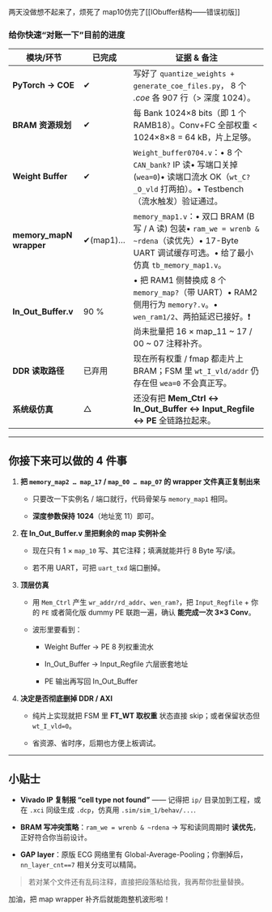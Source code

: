 两天没做想不起来了，烦死了
map10仿完了[[IObuffer结构——错误初版]]
### 给你快速“对账一下”目前的进度

| 模块/环节                   | 已完成      | 证据 & 备注                                                                                                                        |
| ----------------------- | -------- | ------------------------------------------------------------------------------------------------------------------------------ |
| **PyTorch → COE**       | ✔        | 写好了 `quantize_weights + generate_coe_files.py`， 8 个 _.coe_ 各 907 行（> 深度 1024）。                                                 |
| **BRAM 资源规划**           | ✔        | 每 Bank 1024×8 bits（即 1 个 RAMB18）。Conv+FC 全部权重 < 1024×8×8 = 64 kB，片上足够。                                                         |
| **Weight Buffer**       | ✔        | `Weight_buffer0704.v`：• 8 个 `CAN_bank?` IP 读• 写端口关掉 (`wea=0`)• 读端口流水 OK（`wt_C?_O_vld` 打两拍）。• Testbench（流水触发）验证通过。              |
| **memory_mapN wrapper** | ✔(map1)… | `memory_map1.v`：• 双口 BRAM (B 写 / A 读) 包装• `ram_we = wrenb & ~rdena`（读优先）• 17-Byte UART 调试缓存可选。• 给了最小仿真 `tb_memory_map1.v`。     |
| **In_Out_Buffer.v**     | 90 %     | • 把 RAM1 侧替换成 8 个 `memory_map?`（带 UART）• RAM2 侧用行为 `memory?.v`。• `wen_ram1/2`、两拍延迟已接好。❗ 尚未批量把 16 × map_11 ~ 17 / 00 ~ 07 注释补齐。 |
| **DDR 读取路径**            | 已弃用      | 现在所有权重 / fmap 都走片上 BRAM；FSM 里 `wt_I_vld/addr` 仍存在但 `wea=0` 不会真正写。                                                              |
| **系统级仿真**               | △        | 还没有把 **Mem_Ctrl ↔ In_Out_Buffer ↔ Input_Regfile ↔ PE** 全链路拉起来。                                                                 |

---

## 你接下来可以做的 4 件事

1. **把 `memory_map2 … map_17` / `map_00 … map_07` 的 wrapper 文件真正复制出来**
    
    - 只要改一下实例名 / 端口就行，代码骨架与 `memory_map1` 相同。
        
    - **深度参数保持 1024**（地址宽 11）即可。
        
2. **在 In_Out_Buffer.v 里把剩余的 map 实例补全**
    
    - 现在只有 1 × `map_10` 写、其它注释；填满就能并行 8 Byte 写/读。
        
    - 若不用 UART，可把 `uart_txd` 端口删掉。
        
3. **顶层仿真**
    
    - 用 `Mem_Ctrl` 产生 `wr_addr/rd_addr`、`wen_ram?`，把 `Input_Regfile` + 你的 `PE` 或者简化版 dummy PE 联跑一遍，确认 **能完成一次 3×3 Conv**。
        
    - 波形里要看到：
        
        - Weight Buffer → PE 8 列权重流水
            
        - In_Out_Buffer → Input_Regfile 六层嵌套地址
            
        - PE 输出再写回 In_Out_Buffer
            
4. **决定是否彻底删掉 DDR / AXI**
    
    - 纯片上实现就把 FSM 里 **FT_WT 取权重** 状态直接 skip；或者保留状态但 `wt_I_vld=0`。
        
    - 省资源、省时序，后期也方便上板调试。
        

---

## 小贴士

- **Vivado IP 复制报 “cell type not found”** —— 记得把 `ip/` 目录加到工程，或在 `.xci` 同级生成 `.dcp`，仿真用 `.sim/sim_1/behav/...`.
    
- **BRAM 写冲突策略**：`ram_we = wrenb & ~rdena` → 写和读同周期时 **读优先**，正好符合你当前设计。
    
- **GAP layer**：原版 ECG 网络里有 Global-Average-Pooling；你删掉后，`nn_layer_cnt==7` 相关分支可以精简。
    

> 若对某个文件还有乱码注释，直接把段落粘给我，我再帮你批量替换。

加油，把 map wrapper 补齐后就能跑整机波形啦！


